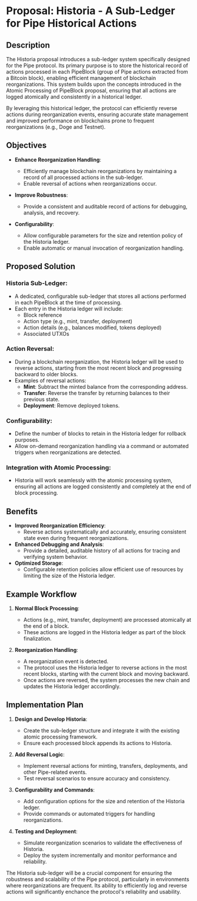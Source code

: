 
# Proposal: Historia - A Sub-Ledger for Pipe Historical Actions

## Description

The Historia proposal introduces a sub-ledger system specifically designed for the Pipe protocol. Its primary purpose is to store the historical record of actions processed in each PipeBlock (group of Pipe actions extracted from a Bitcoin block), enabling efficient management of blockchain reorganizations. This system builds upon the concepts introduced in the Atomic Processing of PipeBlock proposal, ensuring that all actions are logged atomically and consistently in a historical ledger.

By leveraging this historical ledger, the protocol can efficiently reverse actions during reorganization events, ensuring accurate state management and improved performance on blockchains prone to frequent reorganizations (e.g., Doge and Testnet).

## Objectives

- **Enhance Reorganization Handling**:
  - Efficiently manage blockchain reorganizations by maintaining a record of all processed actions in the sub-ledger.
  - Enable reversal of actions when reorganizations occur.

- **Improve Robustness**:
  - Provide a consistent and auditable record of actions for debugging, analysis, and recovery.

- **Configurability**:
  - Allow configurable parameters for the size and retention policy of the Historia ledger.
  - Enable automatic or manual invocation of reorganization handling.

## Proposed Solution

### Historia Sub-Ledger:
- A dedicated, configurable sub-ledger that stores all actions performed in each PipeBlock at the time of processing.
- Each entry in the Historia ledger will include:
  - Block reference
  - Action type (e.g., mint, transfer, deployment)
  - Action details (e.g., balances modified, tokens deployed)
  - Associated UTXOs

### Action Reversal:
- During a blockchain reorganization, the Historia ledger will be used to reverse actions, starting from the most recent block and progressing backward to older blocks.
- Examples of reversal actions:
  - **Mint**: Subtract the minted balance from the corresponding address.
  - **Transfer**: Reverse the transfer by returning balances to their previous state.
  - **Deployment**: Remove deployed tokens.

### Configurability:
- Define the number of blocks to retain in the Historia ledger for rollback purposes.
- Allow on-demand reorganization handling via a command or automated triggers when reorganizations are detected.

### Integration with Atomic Processing:
- Historia will work seamlessly with the atomic processing system, ensuring all actions are logged consistently and completely at the end of block processing.

## Benefits

- **Improved Reorganization Efficiency**:
  - Reverse actions systematically and accurately, ensuring consistent state even during frequent reorganizations.
- **Enhanced Debugging and Analysis**:
  - Provide a detailed, auditable history of all actions for tracing and verifying system behavior.
- **Optimized Storage**:
  - Configurable retention policies allow efficient use of resources by limiting the size of the Historia ledger.

## Example Workflow

1. **Normal Block Processing**:
   - Actions (e.g., mint, transfer, deployment) are processed atomically at the end of a block.
   - These actions are logged in the Historia ledger as part of the block finalization.

2. **Reorganization Handling**:
   - A reorganization event is detected.
   - The protocol uses the Historia ledger to reverse actions in the most recent blocks, starting with the current block and moving backward.
   - Once actions are reversed, the system processes the new chain and updates the Historia ledger accordingly.

## Implementation Plan

1. **Design and Develop Historia**:
   - Create the sub-ledger structure and integrate it with the existing atomic processing framework.
   - Ensure each processed block appends its actions to Historia.

2. **Add Reversal Logic**:
   - Implement reversal actions for minting, transfers, deployments, and other Pipe-related events.
   - Test reversal scenarios to ensure accuracy and consistency.

3. **Configurability and Commands**:
   - Add configuration options for the size and retention of the Historia ledger.
   - Provide commands or automated triggers for handling reorganizations.

4. **Testing and Deployment**:
   - Simulate reorganization scenarios to validate the effectiveness of Historia.
   - Deploy the system incrementally and monitor performance and reliability.

The Historia sub-ledger will be a crucial component for ensuring the robustness and scalability of the Pipe protocol, particularly in environments where reorganizations are frequent. Its ability to efficiently log and reverse actions will significantly enchance the protocol's reliability and usability.
